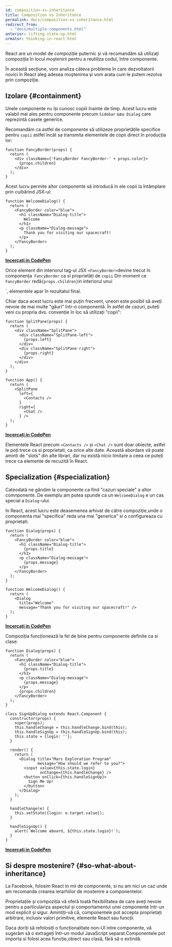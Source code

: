 ```yaml
---
id: composition-vs-inheritance
titlu: Composition vs Inheritance
permalink: docs/composition-vs-inheritance.html
redirect_from:
  - "docs/multiple-components.html"
anterior: lifting-state-up.html
urmator: thinking-in-react.html
---
```


React are un model de compoziție puternic și vă recomandăm să utilizați compoziția în locul moștenirii pentru a reutiliza codul, între componente.

În această secțiune, vom analiza câteva probleme în care dezvoltatorii novici în React aleg adesea moștenirea și vom arata cum le putem rezolva prin compoziție.

## Izolare {#containment}

Unele componente nu își cunosc copiii înainte de timp. Acest lucru este valabil mai ales pentru componente precum `Sidebar` sau` Dialog` care reprezintă casete generice.

Recomandăm ca astfel de componente să utilizeze proprietățile specifice pentru `copii` astfel încât sa transmita elementele de copii direct în producția lor:

```js{4}
function FancyBorder(props) {
  return (
    <div className={'FancyBorder FancyBorder-' + props.color}>
      {props.children}
    </div>
  );
}
```

Acest lucru permite altor componente să introducă in ele copii la întâmplare prin cuibărind JSX-ul:


```js{4-9}
function WelcomeDialog() {
  return (
    <FancyBorder color="blue">
      <h1 className="Dialog-title">
        Welcome
      </h1>
      <p className="Dialog-message">
        Thank you for visiting our spacecraft!
      </p>
    </FancyBorder>
  );
}
```

**[Incercați in CodePen](https://codepen.io/gaearon/pen/ozqNOV?editors=0010)**

Orice element din interiorul tag-ul JSX `<FancyBorder>`devine trecut în componența` FancyBorder` ca si proprietăți de `copii` Din moment ce `FancyBorder` redă` {props.children} `in interiorul unui <div> `, elementele  apar în rezultatul final.


Chiar daca acest lucru este mai puțin frecvent, uneori este posibil să aveți nevoie de mai multe "găuri" într-o componentă. În astfel de cazuri, puteți veni cu propria dvs. convenție în loc să utilizați "copii":

```js{5,8,18,21}
function SplitPane(props) {
  return (
    <div className="SplitPane">
      <div className="SplitPane-left">
        {props.left}
      </div>
      <div className="SplitPane-right">
        {props.right}
      </div>
    </div>
  );
}

function App() {
  return (
    <SplitPane
      left={
        <Contacts />
      }
      right={
        <Chat />
      } />
  );
}
```

[**Incercați in CodePen**](https://codepen.io/gaearon/pen/gwZOJp?editors=0010)

Elementele React precum `<Contacts />` și `<Chat />` sunt doar obiecte, astfel le poți trece ca si proprietati, ca orice alte date. Această abordare vă poate aminti de "slots" din alte librari, dar nu există nicio limitare a ceea ce puteți trece ca elemente de recuzită în React.


## Specialization {#specialization}
Cateodată ne gândim la componente ca find "cazuri speciale" a altor comnponente. De exemplu am putea spunde ca un `WelcomeDialog` e un cas special a `Dialog`-ului.

In React, acest lucru este deasemenea arhivat de către compoziție,unde o componenta mai "specifica" reda una mai "generica" si o configureaza cu proprietati:

```js{5,8,16-18}
function Dialog(props) {
  return (
    <FancyBorder color="blue">
      <h1 className="Dialog-title">
        {props.title}
      </h1>
      <p className="Dialog-message">
        {props.message}
      </p>
    </FancyBorder>
  );
}

function WelcomeDialog() {
  return (
    <Dialog
      title="Welcome"
      message="Thank you for visiting our spacecraft!" />
  );
}
```

[**Incercați in CodePen**](https://codepen.io/gaearon/pen/kkEaOZ?editors=0010)

Compoziția funcționează la fel de bine pentru componente definite ca si clase:


```js{10,27-31}
function Dialog(props) {
  return (
    <FancyBorder color="blue">
      <h1 className="Dialog-title">
        {props.title}
      </h1>
      <p className="Dialog-message">
        {props.message}
      </p>
      {props.children}
    </FancyBorder>
  );
}

class SignUpDialog extends React.Component {
  constructor(props) {
    super(props);
    this.handleChange = this.handleChange.bind(this);
    this.handleSignUp = this.handleSignUp.bind(this);
    this.state = {login: ''};
  }

  render() {
    return (
      <Dialog title="Mars Exploration Program"
              message="How should we refer to you?">
        <input value={this.state.login}
               onChange={this.handleChange} />
        <button onClick={this.handleSignUp}>
          Sign Me Up!
        </button>
      </Dialog>
    );
  }

  handleChange(e) {
    this.setState({login: e.target.value});
  }

  handleSignUp() {
    alert(`Welcome aboard, ${this.state.login}!`);
  }
}
```

[**Incercați in CodePen**](https://codepen.io/gaearon/pen/gwZbYa?editors=0010)

## Si despre mostenire? {#so-what-about-inheritance}

La Facebook, folosim React in mii de componente, si nu am nici un caz unde am recomanda crearea ierarhiilor de mostenire a componentelor.

Proprietațile și compoziția vă oferă toată flexibilitatea de care aveți nevoie pentru a particulariza aspectul și comportamentul unei componente într-un mod explicit și sigur. Amintiți-vă că, componentele pot accepta proprietați arbitrare, inclusiv valori primitive, elemente React sau funcții.

Daca doriți să refolosiți o funcționalitate non-UI intre componente, vă sugerăm să o extrageți într-un modul JavaScript separat.Componentele pot importa si folosi acea funcție,obiect sau clasă, fără să o extindă.
